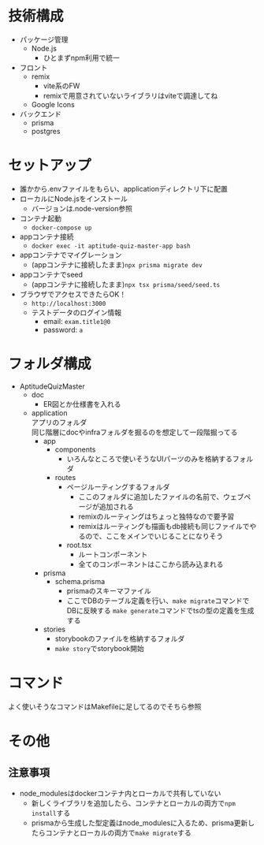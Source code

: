 

# 技術構成

- パッケージ管理
  - Node.js 
    - ひとまずnpm利用で統一
- フロント
  - remix
    - vite系のFW
    - remixで用意されていないライブラリはviteで調達してね
  - Google Icons
- バックエンド
  - prisma
  - postgres

# セットアップ

- 誰かから.envファイルをもらい、applicationディレクトリ下に配置
- ローカルにNode.jsをインストール
  - バージョンは.node-version参照
- コンテナ起動
  - `docker-compose up`
- appコンテナ接続
  - `docker exec -it aptitude-quiz-master-app bash`
- appコンテナでマイグレーション
  - (appコンテナに接続したまま)`npx prisma migrate dev`
- appコンテナでseed
  -  (appコンテナに接続したまま)`npx tsx prisma/seed/seed.ts`
- ブラウザでアクセスできたらOK！
  - `http://localhost:3000`
  - テストデータのログイン情報
    - email: `exam.title1@0`
    - password: `a`


# フォルダ構成
- AptitudeQuizMaster
  - doc
    - ER図とか仕様書を入れる
  - application  
    アプリのフォルダ  
    同じ階層にdocやinfraフォルダを掘るのを想定して一段階掘ってる
    - app
      - components  
        - いろんなところで使いそうなUIパーツのみを格納するフォルダ
      - routes  
        - ページルーティングするフォルダ  
          - ここのフォルダに追加したファイルの名前で、ウェブページが追加される 
          - remixのルーティングはちょっと独特なので要予習  
          - remixはルーティングも描画もdb接続も同じファイルでやるので、ここをメインでいじることになりそう
        - root.tsx            
          - ルートコンポーネント  
          - 全てのコンポーネントはここから読み込まれる
    - prisma
      - schema.prisma  
        - prismaのスキーマファイル  
        - ここでDBのテーブル定義を行い、`make migrate`コマンドでDBに反映する  `make generate`コマンドでtsの型の定義を生成する
    - stories  
      - storybookのファイルを格納するフォルダ 
      - `make story`でstorybook開始



# コマンド

よく使いそうなコマンドはMakefileに足してるのでそちら参照


# その他

## 注意事項
- node_modulesはdockerコンテナ内とローカルで共有していない
  - 新しくライブラリを追加したら、コンテナとローカルの両方で`npm install`する
  - prismaから生成した型定義はnode_modulesに入るため、prisma更新したらコンテナとローカルの両方で`make migrate`する